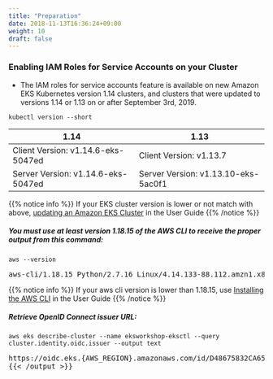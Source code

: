 ```yaml
---
title: "Preparation"
date: 2018-11-13T16:36:24+09:00
weight: 10
draft: false
---
```


### Enabling IAM Roles for Service Accounts on your Cluster

* The IAM roles for service accounts feature is available on new Amazon EKS Kubernetes version 1.14 clusters, and clusters that were updated to versions 1.14 or 1.13 on or after September 3rd, 2019.

```
kubectl version --short
```

| 1.14 | 1.13 |
| ---- | ---- |
| Client Version: v1.14.6-eks-5047ed | Client Version: v1.13.7 |
| Server Version: v1.14.6-eks-5047ed | Server Version: v1.13.10-eks-5ac0f1 |

{{% notice info %}}
If your EKS cluster version is lower or not match with above, [updating an Amazon EKS Cluster](https://docs.aws.amazon.com/eks/latest/userguide/update-cluster.html) in the User Guide
{{% /notice %}}

##### You must use at least version 1.18.15 of the AWS CLI to receive the proper output from this command:

```
aws --version
```

<pre>
aws-cli/1.18.15 Python/2.7.16 Linux/4.14.133-88.112.amzn1.x86_64 botocore/1.12.228
</pre>

{{% notice info %}}
If your aws cli version is lower than 1.18.15, use [Installing the AWS CLI](https://docs.aws.amazon.com/cli/latest/userguide/cli-chap-install.html) in the User Guide
{{% /notice %}}

##### Retrieve OpenID Connect issuer URL:



```
aws eks describe-cluster --name eksworkshop-eksctl --query cluster.identity.oidc.issuer --output text
```
<div data-proofer-ignore>
<pre>
https://oidc.eks.{AWS_REGION}.amazonaws.com/id/D48675832CA65BD10A532F59741CF90B
{{< /output >}}
</pre>


